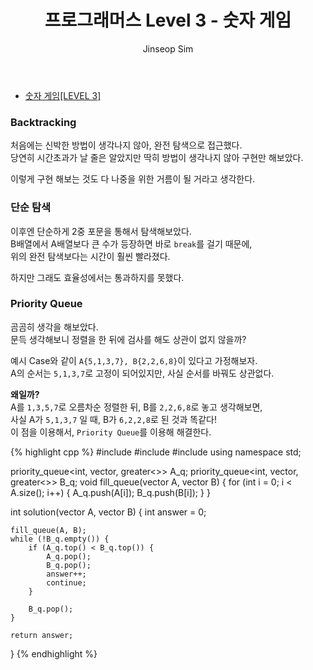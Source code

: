 ﻿---
layout: post
title: "프로그래머스 Level 3 - 숫자 게임"
categories: Programmers
tags: [cpp]
author:
  - Jinseop Sim
---
- [숫자 게임[LEVEL 3]](https://school.programmers.co.kr/learn/courses/30/lessons/12987)  

### Backtracking
처음에는 신박한 방법이 생각나지 않아, 완전 탐색으로 접근했다.  
당연히 시간초과가 날 줄은 알았지만 딱히 방법이 생각나지 않아 구현만 해보았다.  

이렇게 구현 해보는 것도 다 나중을 위한 거름이 될 거라고 생각한다.  

### 단순 탐색
이후엔 단순하게 2중 포문을 통해서 탐색해보았다.  
B배열에서 A배열보다 큰 수가 등장하면 바로 ```break```를 걸기 때문에,  
위의 완전 탐색보다는 시간이 훨씬 빨라졌다.  

하지만 그래도 효율성에서는 통과하지를 못했다.  

### Priority Queue
곰곰히 생각을 해보았다.  
문득 생각해보니 정렬을 한 뒤에 검사를 해도 상관이 없지 않을까?  

예시 Case와 같이 ```A{5,1,3,7}, B{2,2,6,8}```이 있다고 가정해보자.  
A의 순서는 ```5,1,3,7```로 고정이 되어있지만, 사실 순서를 바꿔도 상관없다.  

__왜일까?__  
A를 ```1,3,5,7```로 오름차순 정렬한 뒤, B를 ```2,2,6,8```로 놓고 생각해보면,  
사실 A가 ```5,1,3,7``` 일 때, B가 ```6,2,2,8```로 된 것과 똑같다!  
이 점을 이용해서, ```Priority Queue```를 이용해 해결한다.  

{% highlight cpp %}
#include <string>
#include <vector>
#include <queue>
using namespace std;

priority_queue<int, vector<int>, greater<>> A_q;
priority_queue<int, vector<int>, greater<>> B_q;
void fill_queue(vector<int> A, vector<int> B) {
    for (int i = 0; i < A.size(); i++) {
        A_q.push(A[i]);
        B_q.push(B[i]);
    }
}

int solution(vector<int> A, vector<int> B) {
    int answer = 0;

    fill_queue(A, B);
    while (!B_q.empty()) {
        if (A_q.top() < B_q.top()) {
            A_q.pop();
            B_q.pop();
            answer++;
            continue;
        }

        B_q.pop();
    }

    return answer;
}
{% endhighlight %}